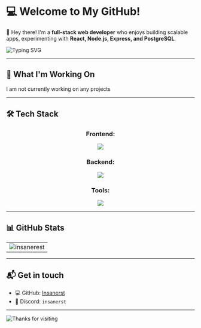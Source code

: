 # 💻 Welcome to My GitHub!  

👋 Hey there! I'm a **full-stack web developer** who enjoys building scalable apps, experimenting with **React, Node.js, Express, and PostgreSQL**.


![Typing SVG](https://readme-typing-svg.herokuapp.com?font=Fira+Code&pause=1000&color=F97316&center=true&width=1000&lines=Full-Stack+Web+Developer;Node.js+%7C+Express+%7C+PostgreSQL;React+%7C+Next.js+%7C+Python;Building+Clean+and+Scalable+Apps!)

---

## 🚀 **What I'm Working On**
I am not currently working on any projects

---

## 🛠 **Tech Stack**
<div align="center">
   <h3>Frontend:</h3>
  <img src="https://skills.syvixor.com/api/icons?i=html,css,js,ts,react,nextjs,vite&theme=light&perline=10&radius=75" />
  <h3>Backend:</h3>
  <img src="https://skills.syvixor.com/api/icons?i=nodejs,expressjs,nextjs,postgres&theme=light&perline=10&radius=75" />
  <h3>Tools:</h3>
  <img src="https://skills.syvixor.com/api/icons?i=macos,vscode,github,postman,npm,homebrew&theme=light&perline=10&radius=75" />
</div>

---

## 📊 GitHub Stats

<table align="center">
<tr>
  <td>
<img align="center" src="https://github-readme-stats.vercel.app/api?username=insanerest&show_icons=true&count_private=true&theme=tokyonight" alt="insanerest"/>
  </td>
<tr>
</table>


---


## 📬 Get in touch
- 💻 GitHub: [Insanerst](https://github.com/insanerest)
- 💬 Discord: `insanerst`

---

![Thanks for visiting](https://img.shields.io/badge/Thanks_for_visiting!-f97316?style=for-the-badge&logo=github)

<!-- ## 🔥 **Cool Projects**

📌 **[RoProxy-Javascript](https://github.com/insanerest/RoProxy-API-Javascript)** → Proxy for accessing Roblox APIs with Javascript.  (This repo is not currently public)

Check out all my repos [**here**](https://github.com/insanerest?tab=repositories)! 

-->
